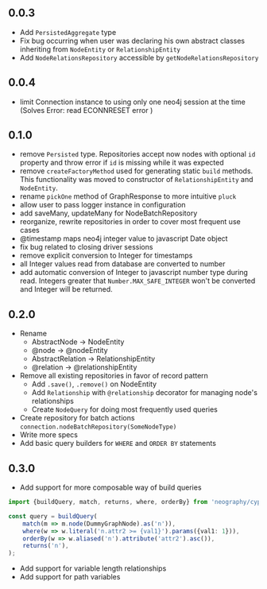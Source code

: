 ## 0.0.3
- Add ```PersistedAggregate``` type 
- Fix bug occurring when user was declaring his own abstract classes inheriting from ```NodeEntity``` or ```RelationshipEntity```
- Add ```NodeRelationsRepository``` accessible by ```getNodeRelationsRepository```

 ## 0.0.4 
 - limit Connection instance to using only one neo4j session at the time (Solves Error: read ECONNRESET error )
 
 ## 0.1.0
 - remove ```Persisted``` type. Repositories accept now nodes with optional ```id``` property
  and throw error if ```id``` is missing while it was expected
 - remove ```createFactoryMethod``` used for generating static ```build``` methods. This functionality was moved to
  constructor of ```RelationshipEntity``` and ```NodeEntity```.
 - rename ```pickOne``` method of GraphResponse to more intuitive ```pluck```
 - allow user to pass logger instance in configuration 
 - add saveMany, updateMany for NodeBatchRepository
 - reorganize, rewrite repositories in order to cover most frequent use cases
 - @timestamp maps neo4j integer value to javascript Date object
 - fix bug related to closing driver sessions
 - remove explicit conversion to Integer for timestamps
 - all Integer values read from database are converted to number
 - add automatic conversion of Integer to javascript number type during read.
 Integers greater that ```Number.MAX_SAFE_INTEGER``` won't be converted and Integer will be returned.
 
 ## 0.2.0
  - Rename
     * AbstractNode -> NodeEntity
     * @node -> @nodeEntity    
     * AbstractRelation -> RelationshipEntity
     * @relation -> @relationshipEntity
  - Remove all existing repositories in favor of record pattern
     * Add ```.save()```, ```.remove()``` on NodeEntity  
     * Add ```Relationship``` with ```@relationship``` decorator for managing node's relationships
     * Create ```NodeQuery``` for doing most frequently used queries
  - Create repository for batch actions ```connection.nodeBatchRepository(SomeNodeType)```
  - Write more specs
  - Add basic query builders for ```WHERE``` and ```ORDER BY``` statements
  

## 0.3.0
   - Add support for more composable way of build queries
```typescript
import {buildQuery, match, returns, where, orderBy} from 'neography/cypher'

const query = buildQuery(
    match(m => m.node(DummyGraphNode).as('n')),
    where(w => w.literal('n.attr2 >= {val1}').params({val1: 1})),
    orderBy(w => w.aliased('n').attribute('attr2').asc()),
    returns('n'),
);
```

   - Add support for variable length relationships
   - Add support for path variables